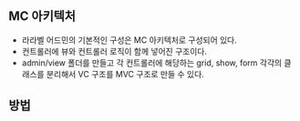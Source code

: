 ## MC 아키텍처
- 라라벨 어드민의 기본적인 구성은 MC 아키텍처로 구성되어 있다.
- 컨트롤러에 뷰와 컨트롤러 로직이 함께 넣어진 구조이다.
- admin/view 폴더를 만들고 각 컨트롤러에 해당하는 grid, show, form 각각의 클래스를 분리해서 VC 구조를 MVC 구조로 만들 수 있다.

## 방법
```

```
